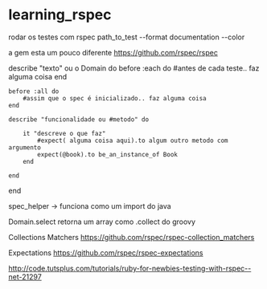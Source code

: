 # learning_rspec

rodar os testes com 
	rspec path_to_test --format documentation --color

a gem esta um pouco diferente
	https://github.com/rspec/rspec



describe "texto" ou o Domain do
	before :each do
		#antes de cada teste.. faz alguma coisa
	end

	before :all do
		#assim que o spec é inicializado.. faz alguma coisa
	end

	describe "funcionalidade ou #metodo" do

		it "descreve o que faz"
			#expect( alguma coisa aqui).to algum outro metodo com argumento
			expect(@book).to be_an_instance_of Book
		end

	end
end

spec_helper -> funciona como um import do java

Domain.select retorna um array como .collect do groovy

Collections Matchers
	https://github.com/rspec/rspec-collection_matchers

Expectations
	https://github.com/rspec/rspec-expectations

http://code.tutsplus.com/tutorials/ruby-for-newbies-testing-with-rspec--net-21297